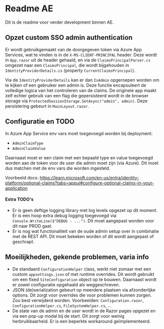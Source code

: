 # Readme AE

Dit is de readme voor verder development binnen AE.

## Opzet custom SSO admin authentication
Er wordt gebruikgemaakt van de doorgegeven token via Azure App Services, wat te vinden is in de `X-MS-CLIENT-PRINCIPAL` header. Deze wordt in `App.razor` uit de header gehaald, en via de `ClaimsPrincipalParser.cs` omgezet naar een `ClaimsPrincipal`, die wordt bijgehouden in `IdentityProviderDetails.cs` (property `CurrentClaimsPrincipal`).

Via de `IdentityProviderDetails` kan er dan `IsAdmin` opgeroepen worden om te kijken of een gebruiker een admin is. Deze functie encapsuleert de volledige logica van het controleren van de claims. De originele app maakt zelf echter gebruik van een flag die gepersisteerd wordt in de browser storage via `ProtectedSessionStorage.SetAsync("admin", admin)`. Deze persistering gebeurt in `MainLayout.razor`.

## Configuratie en TODO
In Azure App Service env vars moet toegevoegd worden bij deployment:
* `AdminClaimType`
* `AdminClaimValue`

Daarnaast moet er een claim met een bepaald type en value toegevoegd worden aan de token voor de user die admin moet zijn (via Azure). Dit moet dus matchen met de env vars die worden ingesteld.

Voorbeeld docs: https://learn.microsoft.com/en-us/entra/identity-platform/optional-claims?tabs=appui#configure-optional-claims-in-your-application

#### Extra TODO's
* Er is geen deftige logging library met log levels opgezet op dit moment. Er is een hoop extra debug logging toegevoegd via `Console.WriteLine($"DEBUG - ...")`. Dit moet aangepast worden voor dit naar PROD gaat.
* Er is nog wat functionaliteit van de oude admin setup over in combinatie met de REST API. Dit moet bekeken worden of dit wordt aangepast of geschrapt.

## Moeilijkheden, gekende problemen, varia info
* De standaard `ConfigurationHelper` class, werkt niet zomaar met een custom `appsettings.json` of met runtime overrides. Dit wordt gebruikt om een fixed `SiteConfiguration` object op te bouwen. Daarnaast wordt er zowel configuratie opgehaald als weggeschreven.
* JSON (de)serialization gebeurt op meerdere plaatsen via afzonderlijke options. Dit zorgt voor overrides die voor problemen kunnen zorgen. Zou best verwijderd worden. Voorbeelden: `Configuration.razor`, `ConfigurationHelper.cs`, `FileSystemHelper.cs`, ...
* De state van de admin en de user wordt in de Razor pages opgezet en via een pop-up modal bij de start. Dit zorgt voor weinig herbruikbaarheid. Er is een beperkte workaround geïmplementeerd.
